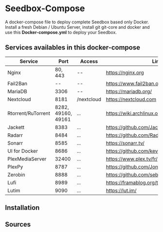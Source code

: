 # Seedbox-Compose
A docker-compose file to deploy complete Seedbox based only Docker. Install a fresh Debian / Ubuntu Server, install git git-core and docker and use this **Docker-compose.yml** to deploy your Seedbox.

## Services availables in this docker-compose

Service | Port | Access | Link
---------------------- | ------------------ | ------------------------- | ------------- |
Nginx                  | 80, 443            | --                        | https://nginx.org
Fail2Ban               | --                 | --                        | https://www.fail2ban.org/
MariaDB                | 3306               | --                        | https://mariadb.org/
Nextcloud              | 8181               | /nextcloud                | https://nextcloud.com
Rtorrent/RuTorrent     | 8282, 49160, 49161 | ...                       | https://wiki.archlinux.org/index.php/RTorrent
Jackett                | 8383               | ...                       | https://github.com/Jackett/Jackett
Radarr                 | 8484               | ...                       | https://github.com/Radarr/Radarr
Sonarr                 | 8585               | ...                       | https://sonarr.tv/
UI for Docker          | 8686               | ...                       | https://github.com/kevana/ui-for-docker
PlexMediaServer        | 32400              | ...                       | https://www.plex.tv/fr/
PlexPy                 | 8787               | ...                       | https://github.com/JonnyWong16/plexpy
Zerobin                | 8888               | ...                       | https://github.com/sebsauvage/ZeroBin
Lufi                   | 8989               | ...                       | https://framablog.org/tag/lufi/
Lutim                  | 9090               | ...                       | https://lut.im/

## Installation

## Sources
